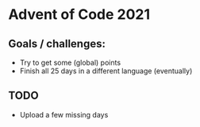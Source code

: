 # Advent of Code 2021

## Goals / challenges:
- Try to get some (global) points
- Finish all 25 days in a different language (eventually)

## TODO
- Upload a few missing days
